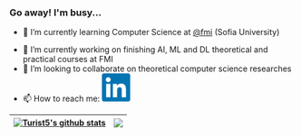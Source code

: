 ### Go away! I'm busy...
- 🌱 I’m currently learning Computer Science at [@fmi](https://github.com/fmi/) (Sofia University)
<!--**KaloyanTs/KaloyanTs** is a ✨ _special_ ✨ repository because its `README.md` (this file) appears on your GitHub profile. -->
- 🔭 I’m currently working on finishing AI, ML and DL theoretical and practical courses at FMI
- 👯 I’m looking to collaborate on theoretical computer science researches
- 📫 How to reach me: <a href="https://www.linkedin.com/in/kaloyan-tsvetkov-40416a247/">
  <img src="./assets/LinkedIn_logo.png" alt="LinkedIn" width="50"/>
</a>


| <a href="https://github.com/KaloyanTs"><img align="center" src="https://github-readme-stats.vercel.app/api?username=KaloyanTs&show_icons=true&include_all_commits=true&count_private=true&theme=buefy&hide_border=true" alt="Turist5's github stats" /></a> | <a href="https://github.com/KaloyanTs"><img align="center" src="https://github-readme-stats.vercel.app/api/top-langs/?username=KaloyanTs&theme=buefy&hide_border=true" /></a> |
| ------------- | ------------- |
